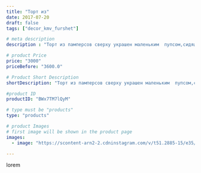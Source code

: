 ```yaml
---
title: "Торт из"
date: 2017-07-20
draft: false
tags: ["decor_kmv_furshet"]

# meta description
description : "Торт из памперсов сверху украшен маленьким  пупсом,сидящим в капусте.#тортыизпамперсов#тортыизпамперсовназаказ#тортыизпамперсовпятигорск"

# product Price
price: "3000"
priceBefore: "3600.0"

# Product Short Description
shortDescription: "Торт из памперсов сверху украшен маленьким  пупсом,сидящим в капусте.#тортыизпамперсов#тортыизпамперсовназаказ#тортыизпамперсовпятигорск"

#product ID
productID: "BWx7TM7lQyM"

# type must be "products"
type: "products"

# product Images
# first image will be shown in the product page
images:
  - image: "https://scontent-arn2-2.cdninstagram.com/v/t51.2885-15/e35/20066891_359184094497305_5859286250258694144_n.jpg?se=7&tp=1&_nc_ht=scontent-arn2-2.cdninstagram.com&_nc_cat=105&_nc_ohc=QV34J3LVpJYAX-xl-G5&ccb=7-4&oh=3288eccfb9dbe8a3a061c6c0b7f8d17d&oe=60825F27&_nc_sid=86f79a&ig_cache_key=MTU2MzI5MTM0OTk3MzAxMTU5Ng%3D%3D.2-ccb7-4"

---
```

lorem
